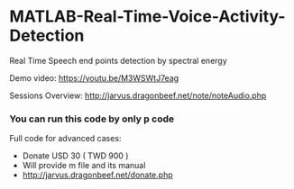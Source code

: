 # MATLAB-Real-Time-Voice-Activity-Detection
Real Time Speech end points detection by spectral energy

Demo video: https://youtu.be/M3WSWtJ7eag   

Sessions Overview: http://jarvus.dragonbeef.net/note/noteAudio.php

### You can run this code by only p code
Full code for advanced cases:
- Donate USD 30 ( TWD 900 )
- Will provide m file and its manual
- http://jarvus.dragonbeef.net/donate.php
